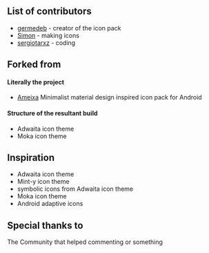 ## List of contributors

* [germedeb](https://gitea.sergiotarxz.freemyip.com/germedeb) - creator of the icon pack
* [Simon](https://gitea.sergiotarxz.freemyip.com/Simon) - making icons
* [sergiotarxz](https://gitea.sergiotarxz.freemyip.com/sergiotarxz) - coding

## Forked from

#### Literally the project

* [Ameixa](https://gitlab.com/xphnx/ameixa) Minimalist material design inspired icon pack for Android

#### Structure of the resultant build

* Adwaita icon theme
* Moka icon theme

## Inspiration

* Adwaita icon theme
* Mint-y icon theme
* symbolic icons from Adwaita icon theme
* Moka icon theme
* Android adaptive icons

## Special thanks to

The Community that helped commenting or something
